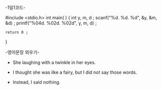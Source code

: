    -1일1코드-

#include <stdio.h>
int main( )
 {
    int y, m, d ;
    scanf("%d. %d. %d", &y, &m, &d) ;
    printf("%04d. %02d. %02d", y, m, d) ;
   
    return 0 ;
 }



   
   -영어문장 외우기- <The Stars>

* She laughing with a twinkle in her eyes.

* I thought she was ilke a fairy, but I did not say those words.

* Instead, I said nothing.